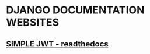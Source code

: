 # DJANGO DOCUMENTATION WEBSITES

## [SIMPLE JWT - readthedocs](https://django-rest-framework-simplejwt.readthedocs.io/en/latest/)

